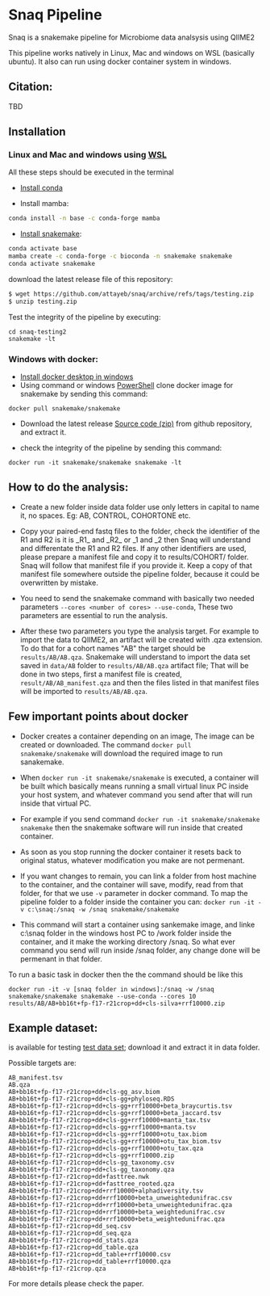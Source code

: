 # Snaq Pipeline

Snaq is a snakemake pipeline for Microbiome data analsysis using QIIME2

This pipeline works natively in Linux, Mac and windows on WSL (basically ubuntu). It also can run using docker container system in windows.

## Citation:
TBD



## Installation



### Linux and Mac and windows using [WSL](https://docs.microsoft.com/en-us/windows/wsl/install)

All these steps should be executed in the terminal

* [Install conda](https://docs.conda.io/projects/conda/en/latest/user-guide/install/linux.html)

* Install mamba:
```bash
conda install -n base -c conda-forge mamba
```
* [Install snakemake](https://snakemake.readthedocs.io/en/stable/getting_started/installation.html):
```bash
conda activate base
mamba create -c conda-forge -c bioconda -n snakemake snakemake
conda activate snakemake
```
download the latest release file of this repository:
```bash
$ wget https://github.com/attayeb/snaq/archive/refs/tags/testing.zip
$ unzip testing.zip
```

Test the integrity of the pipeline by executing:
```
cd snaq-testing2
snakemake -lt
```
### Windows with docker:
* [Install docker desktop in windows](https://docs.docker.com/desktop/windows/install/)
* Using command  or windows [PowerShell](https://en.wikipedia.org/wiki/PowerShell) clone docker image for snakemake by sending this command:
```
docker pull snakemake/snakemake
```
* Download the latest release [Source code (zip)](https://github.com/attayeb/snaq/archive/refs/tags/testing2.zip) from github repository, and extract it.

* check the integrity of the pipeline by sending this command:
```
docker run -it snakemake/snakemake snakemake -lt
```

## How to do the analysis:


* Create a new folder inside data folder use only letters in capital to name it, no spaces. Eg: AB, CONTROL, COHORTONE etc.


* Copy your paired-end fastq files to the folder, check the identifier of the R1 and R2 is it is \_R1\_ and \_R2\_ or _1 and _2 then Snaq will understand and differentate the R1 and R2 files. If any other identifiers are used, please prepare a manifest file and copy it to results/COHORT/ folder.\
Snaq will follow that manifest file if you provide it. Keep a copy of that manifest file somewhere outside the pipeline folder, because it could be overwritten by mistake.
* You need to send the snakemake command with basically two needed parameters ```--cores <number of cores> --use-conda```, These two parameters are essential to run the analysis.
* After these two parameters you type the analysis target. For example to import the data to QIIME2, an artifact will be created with .qza extension. To do that for a cohort names "AB" the target should be ```results/AB/AB.qza```. Snakemake will understand to import the data set saved in ```data/AB``` folder to ```results/AB/AB.qza``` artifact file; That will be done in two steps, first a manifest file is created, ```result/AB/AB_manifest.qza``` and then the files listed in that manifest files will be imported to ```results/AB/AB.qza```.

## Few important points about docker
* Docker creates a container depending on an image, The image can be created or downloaded. The command ```docker pull snakemake/snakemake``` will download the required image to run sanakemake.
* When ```docker run -it snakemake/snakemake``` is executed, a container will be built which basically means running a small virtual linux PC inside your host system, and whatever command you send after that will run inside that virtual PC.
* For example if you send command ```docker run -it snakemake/snakemake snakemake``` then the snakemake software will run inside that created container. 
* As soon as you stop running the docker container it resets back to original status, whatever modification you make are not permenant.
* If you want changes to remain, you can link a folder from host machine to the container, and the container will save, modify, read from that folder, for that we use ```-v``` parameter in docker command. To map the pipeline folder to a folder inside the container you can:
```docker run -it -v c:\snaq:/snaq -w /snaq snakemake/snakemake```

* This command will start a container using sankemake image, and linke c:\snaq folder in the windows host PC to /work folder inside the container, and it make the working directory /snaq. So what ever command you send will run inside /snaq folder, any change done will be permenant in that folder.

To run a basic task in docker then the the command should be like this

```
docker run -it -v [snaq folder in windows]:/snaq -w /snaq snakemake/snakemake snakemake --use-conda --cores 10 results/AB/AB+bb16t+fp-f17-r21crop+dd+cls-silva+rrf10000.zip
```

## Example dataset:
is available for testing [test data set](https://github.com/attayeb/snaq/releases/download/testing/AB.tar.gz); download it and extract it in data folder.

Possible targets are:

```
AB_manifest.tsv
AB.qza
AB+bb16t+fp-f17-r21crop+dd+cls-gg_asv.biom
AB+bb16t+fp-f17-r21crop+dd+cls-gg+phyloseq.RDS
AB+bb16t+fp-f17-r21crop+dd+cls-gg+rrf10000+beta_braycurtis.tsv
AB+bb16t+fp-f17-r21crop+dd+cls-gg+rrf10000+beta_jaccard.tsv
AB+bb16t+fp-f17-r21crop+dd+cls-gg+rrf10000+manta_tax.tsv
AB+bb16t+fp-f17-r21crop+dd+cls-gg+rrf10000+manta.tsv
AB+bb16t+fp-f17-r21crop+dd+cls-gg+rrf10000+otu_tax.biom
AB+bb16t+fp-f17-r21crop+dd+cls-gg+rrf10000+otu_tax_biom.tsv
AB+bb16t+fp-f17-r21crop+dd+cls-gg+rrf10000+otu_tax.qza
AB+bb16t+fp-f17-r21crop+dd+cls-gg+rrf10000.zip
AB+bb16t+fp-f17-r21crop+dd+cls-gg_taxonomy.csv
AB+bb16t+fp-f17-r21crop+dd+cls-gg_taxonomy.qza
AB+bb16t+fp-f17-r21crop+dd+fasttree.nwk
AB+bb16t+fp-f17-r21crop+dd+fasttree_rooted.qza
AB+bb16t+fp-f17-r21crop+dd+rrf10000+alphadiversity.tsv
AB+bb16t+fp-f17-r21crop+dd+rrf10000+beta_unweightedunifrac.csv
AB+bb16t+fp-f17-r21crop+dd+rrf10000+beta_unweightedunifrac.qza
AB+bb16t+fp-f17-r21crop+dd+rrf10000+beta_weightedunifrac.csv
AB+bb16t+fp-f17-r21crop+dd+rrf10000+beta_weightedunifrac.qza
AB+bb16t+fp-f17-r21crop+dd_seq.csv
AB+bb16t+fp-f17-r21crop+dd_seq.qza
AB+bb16t+fp-f17-r21crop+dd_stats.qza
AB+bb16t+fp-f17-r21crop+dd_table.qza
AB+bb16t+fp-f17-r21crop+dd_table+rrf10000.csv
AB+bb16t+fp-f17-r21crop+dd_table+rrf10000.qza
AB+bb16t+fp-f17-r21crop.qza
```
For more details please check the paper.